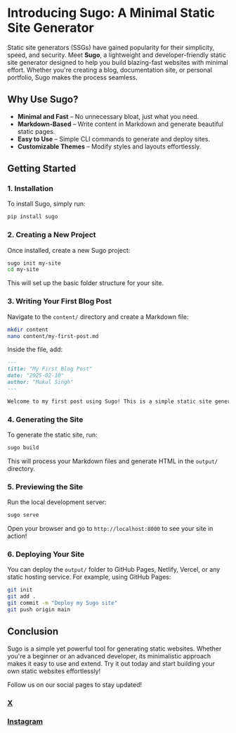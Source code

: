 <!-- ---
title: "Introducing Sugo: A Minimal Static Site Generator"
date: "2025-02-10"
author: "Mukul Singh"
description: "Learn how to use Sugo, a simple and fast static site generator for your projects."
--- -->

# **Introducing Sugo: A Minimal Static Site Generator**

Static site generators (SSGs) have gained popularity for their simplicity, speed, and security. Meet **Sugo**, a lightweight and developer-friendly static site generator designed to help you build blazing-fast websites with minimal effort. Whether you're creating a blog, documentation site, or personal portfolio, Sugo makes the process seamless.

## **Why Use Sugo?**
- **Minimal and Fast** – No unnecessary bloat, just what you need.
- **Markdown-Based** – Write content in Markdown and generate beautiful static pages.
- **Easy to Use** – Simple CLI commands to generate and deploy sites.
- **Customizable Themes** – Modify styles and layouts effortlessly.

## **Getting Started**

### **1. Installation**
To install Sugo, simply run:
```sh
pip install sugo  
```


### **2. Creating a New Project**
Once installed, create a new Sugo project:
```sh
sugo init my-site
cd my-site
```
This will set up the basic folder structure for your site.

### **3. Writing Your First Blog Post**
Navigate to the `content/` directory and create a Markdown file:
```sh
mkdir content
nano content/my-first-post.md
```
Inside the file, add:
```md
---
title: "My First Blog Post"
date: "2025-02-10"
author: "Mukul Singh"
---

Welcome to my first post using Sugo! This is a simple static site generator.
```

### **4. Generating the Site**
To generate the static site, run:
```sh
sugo build
```
This will process your Markdown files and generate HTML in the `output/` directory.

### **5. Previewing the Site**
Run the local development server:
```sh
sugo serve
```
Open your browser and go to `http://localhost:8000` to see your site in action!

### **6. Deploying Your Site**
You can deploy the `output/` folder to GitHub Pages, Netlify, Vercel, or any static hosting service.
For example, using GitHub Pages:
```sh
git init
git add .
git commit -m "Deploy my Sugo site"
git push origin main
```

## **Conclusion**
Sugo is a simple yet powerful tool for generating static websites. Whether you're a beginner or an advanced developer, its minimalistic approach makes it easy to use and extend. Try it out today and start building your own static websites effortlessly!

Follow us on our social pages to stay updated!
### [X](https://twitter.com/mukulownsyou)
### [Instagram](https://instagram.com/mukulownsyou)
